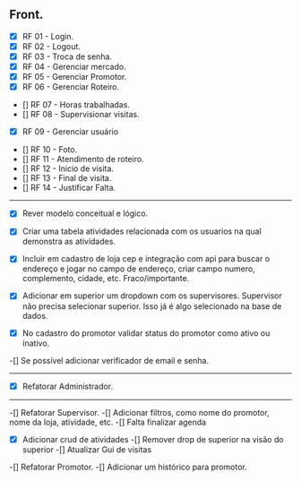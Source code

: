 ## Front.
- [x] RF 01 - Login.
- [x] RF 02 - Logout.
- [X] RF 03 - Troca de senha.
- [X] RF 04 - Gerenciar mercado.
- [X] RF 05 - Gerenciar Promotor.
- [X] RF 06 - Gerenciar Roteiro.
- [] RF 07 - Horas trabalhadas.
- [] RF 08 - Supervisionar visitas.
- [X] RF 09 - Gerenciar usuário
- [] RF 10 - Foto.
- [] RF 11 - Atendimento de roteiro.
- [] RF 12 - Inicio de visita.
- [] RF 13 - Final de visita.
- [] RF 14 - Justificar Falta.



---

-[X] Rever modelo conceitual e lógico. 

-[X] Criar uma tabela atividades relacionada com os usuarios na qual demonstra as atividades.

-[X] Incluir em cadastro de loja cep e integração com api para buscar o endereço e jogar no campo de endereço, criar campo numero, complemento, cidade, etc. Fraco/importante.

-[X] Adicionar em superior um dropdown com os supervisores. Supervisor não precisa selecionar superior. Isso já é algo selecionado na base de dados.

-[X] No cadastro do promotor validar status do promotor como ativo ou inativo. 

-[] Se possível adicionar verificador de email e senha.

---

-[X] Refatorar Administrador.

---
-[] Refatorar Supervisor.
-[] Adicionar filtros, como nome do promotor, nome da loja, atividade, etc.
-[] Falta finalizar agenda 
-[X] Adicionar crud de atividades
-[] Remover drop de superior na visão do superior
-[] Atualizar Gui de visitas 

-[] Refatorar Promotor.
-[] Adicionar um histórico para promotor.